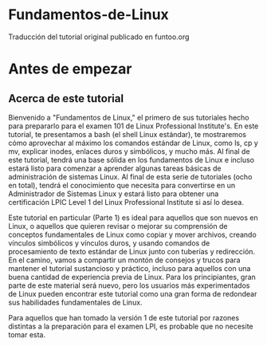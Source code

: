 # Fundamentos-de-Linux
Traducción del tutorial original publicado en funtoo.org

# Antes de empezar 
## Acerca de este tutorial

Bienvenido a "Fundamentos de Linux," el primero de sus tutoriales hecho para prepararlo para el examen 101 de Linux Professional Institute's. En este tutorial, te presentamos a bash (el shell Linux estándar), te mostraremos cómo aprovechar al máximo los comandos estándar de Linux, como ls, cp y mv, explicar inodes, enlaces duros y simbólicos, y mucho más. Al final de este tutorial, tendrá una base sólida en los fundamentos de Linux e incluso estará listo para comenzar a aprender algunas tareas básicas de administración de sistemas Linux. Al final de esta serie de tutoriales (ocho en total), tendrá el conocimiento que necesita para convertirse en un Administrador de Sistemas Linux y estará listo para obtener una certificación LPIC Level 1 del Linux Professional Institute si así lo desea. 

Este tutorial en particular (Parte 1) es ideal para aquellos que son nuevos en Linux, o aquellos que quieren revisar o mejorar su comprensión de conceptos fundamentales de Linux como copiar y mover archivos, creando vínculos simbólicos y vínculos duros, y usando comandos de procesamiento de texto estándar de Linux junto con tuberías y redirección. En el camino, vamos a compartir un montón de consejos y trucos para mantener el tutorial sustancioso y práctico, incluso para aquellos con una buena cantidad de experiencia previa de Linux. Para los principiantes, gran parte de este material será nuevo, pero los usuarios más experimentados de Linux pueden encontrar este tutorial como una gran forma de redondear sus habilidades fundamentales de Linux.

Para aquellos que han tomado la versión 1 de este tutorial por razones distintas a la preparación para el examen LPI, es probable que no necesite tomar esta.

